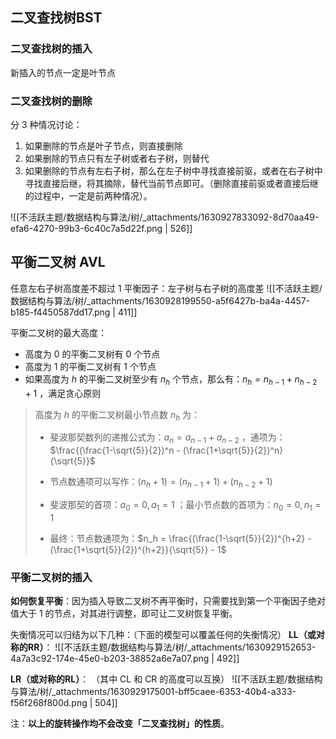 
## 二叉查找树BST

### 二叉查找树的插入
新插入的节点一定是叶节点


### 二叉查找树的删除
分 3 种情况讨论：

1. 如果删除的节点是叶子节点，则直接删除
2. 如果删除的节点只有左子树或者右子树，则替代
3. 如果删除的节点有左右子树，那么在左子树中寻找直接前驱，或者在右子树中寻找直接后继，将其摘除，替代当前节点即可。（删除直接前驱或者直接后继的过程中，一定是前两种情况）。

![[不活跃主题/数据结构与算法/树/_attachments/1630927833092-8d70aa49-efa6-4270-99b3-6c40c7a5d22f.png | 526]]


## 平衡二叉树 AVL
任意左右子树高度差不超过 1 
平衡因子：左子树与右子树的高度差
![[不活跃主题/数据结构与算法/树/_attachments/1630928199550-a5f6427b-ba4a-4457-b185-f4450587dd17.png | 411]]

平衡二叉树的最大高度：

- 高度为 0 的平衡二叉树有 0 个节点
- 高度为 1 的平衡二叉树有 1 个节点
- 如果高度为 $h$  的平衡二叉树至少有 $n_h$  个节点，那么有：$n_h = n_{h-1} + n_{h-2} + 1$ ，满足贪心原则

> 高度为 $h$  的平衡二叉树最小节点数 $n_h$  为：
> - 斐波那契数列的递推公式为：$a_n = a_{n-1} + a_{n-2}$ ，通项为：$\frac{(\frac{1-\sqrt{5}}{2})^n - (\frac{1+\sqrt{5}}{2})^n}{\sqrt{5}}$ 
> - 节点数通项可以写作：$(n_h + 1) = (n_{h-1} + 1 ) + (n_{h-2}+1)$ 
> 
> - 斐波那契的首项：$a_0 = 0, a_1 = 1$ ；最小节点数的首项为：$n_0 = 0, n_1 = 1$  
> 
> - 最终：节点数通项为：$n_h = \frac{(\frac{1-\sqrt{5}}{2})^{h+2} - (\frac{1+\sqrt{5}}{2})^{h+2}}{\sqrt{5}} - 1$ 




### 平衡二叉树的插入
**如何恢复平衡**：因为插入导致二叉树不再平衡时，只需要找到第一个平衡因子绝对值大于 1 的节点，对其进行调整，即可让二叉树恢复平衡。

失衡情况可以归结为以下几种：（下面的模型可以覆盖任何的失衡情况）
**LL（或对称的RR）**：
![[不活跃主题/数据结构与算法/树/_attachments/1630929152653-4a7a3c92-174e-45e0-b203-38852a6e7a07.png | 492]]

**LR（或对称的RL）**：
（其中 CL 和 CR 的高度可以互换）
![[不活跃主题/数据结构与算法/树/_attachments/1630929175001-bff5caee-6353-40b4-a333-f56f268f800d.png | 504]]

注：**以上的旋转操作均不会改变「二叉查找树」的性质**。
